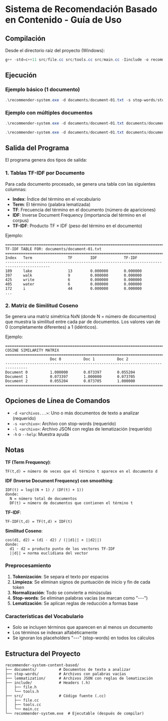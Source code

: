# Sistema de Recomendación Basado en Contenido - Guía de Uso

## Compilación

Desde el directorio raíz del proyecto (Windows):

```powershell
g++ -std=c++11 src/file.cc src/tools.cc src/main.cc -Iinclude -o recommender-system.exe
```

## Ejecución

### Ejemplo básico (1 documento)
```powershell
.\recommender-system.exe -d documents/document-01.txt -s stop-words/stop-words-en.txt -l lemmatization/corpus-en.json
```

### Ejemplo con múltiples documentos
```powershell
.\recommender-system.exe -d documents/document-01.txt documents/document-02.txt documents/document-03.txt -s stop-words/stop-words-en.txt -l lemmatization/corpus-en.json
```

```powershell
.\recommender-system.exe -d documents/document-01.txt documents/document-02.txt documents/document-03.txt documents/document-04.txt documents/document-05.txt -s stop-words/stop-words-en.txt -l lemmatization/corpus-en.json
```

## Salida del Programa

El programa genera dos tipos de salida:

### 1. Tablas TF-IDF por Documento

Para cada documento procesado, se genera una tabla con las siguientes columnas:
- **Index**: Índice del término en el vocabulario
- **Term**: El término (palabra lematizada)
- **TF**: Frecuencia del término en el documento (número de apariciones)
- **IDF**: Inverse Document Frequency (importancia del término en el corpus)
- **TF-IDF**: Producto TF × IDF (peso del término en el documento)

Ejemplo:
```
==========================================================================================
TF-IDF TABLE FOR: documents/document-01.txt
==========================================================================================
Index   Term                TF        IDF            TF-IDF
------------------------------------------------------------------------------------------
189     lake                13        0.000000       0.000000
397     walk                9         0.000000       0.000000
425     write               6         0.000000       0.000000
405     water               6         0.000000       0.000000
172     i                   44        0.000000       0.000000
...
```

### 2. Matriz de Similitud Coseno

Se genera una matriz simétrica NxN (donde N = número de documentos) que muestra la similitud entre cada par de documentos. Los valores van de 0 (completamente diferentes) a 1 (idénticos).

Ejemplo:
```
================================================================================
COSINE SIMILARITY MATRIX
================================================================================
                    Doc 0          Doc 1          Doc 2
--------------------------------------------------------------------------------
Document 0          1.000000       0.073397       0.055204
Document 1          0.073397       1.000000       0.073705
Document 2          0.055204       0.073705       1.000000
================================================================================
```

## Opciones de Línea de Comandos

- `-d <archivos...>`: Uno o más documentos de texto a analizar (requerido)
- `-s <archivo>`: Archivo con stop-words (requerido)
- `-l <archivo>`: Archivo JSON con reglas de lematización (requerido)
- `-h` o `--help`: Muestra ayuda

## Notas 

**TF (Term Frequency)**:
```
TF(t,d) = número de veces que el término t aparece en el documento d
```

**IDF (Inverse Document Frequency) con smoothing**:
```
IDF(t) = log((N + 1) / (DF(t) + 1))
donde:
  N = número total de documentos
  DF(t) = número de documentos que contienen el término t
```

**TF-IDF**:
```
TF-IDF(t,d) = TF(t,d) × IDF(t)
```

**Similitud Coseno**:
```
cos(d1, d2) = (d1 · d2) / (||d1|| × ||d2||)
donde:
  d1 · d2 = producto punto de los vectores TF-IDF
  ||d|| = norma euclidiana del vector
```

### Preprocesamiento

1. **Tokenización**: Se separa el texto por espacios
2. **Limpieza**: Se eliminan signos de puntuación de inicio y fin de cada token
3. **Normalización**: Todo se convierte a minúsculas
4. **Stop-words**: Se eliminan palabras vacías (se marcan como "---")
5. **Lematización**: Se aplican reglas de reducción a formas base

### Características del Vocabulario

- Solo se incluyen términos que aparecen en al menos un documento
- Los términos se indexan alfabéticamente
- Se ignoran los placeholders "---" (stop-words) en todos los cálculos

## Estructura del Proyecto

```
recommender-system-content-based/
├── documents/          # Documentos de texto a analizar
├── stop-words/         # Archivos con palabras vacías
├── lemmatization/      # Archivos JSON con reglas de lematización
├── include/            # Headers (.h)
│   ├── file.h
│   └── tools.h
├── src/                # Código fuente (.cc)
│   ├── file.cc
│   ├── tools.cc
│   └── main.cc
└── recommender-system.exe  # Ejecutable (después de compilar)
```

